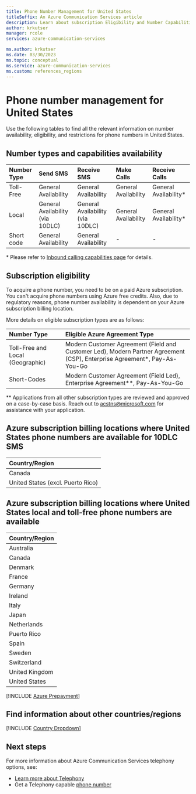 ```yaml
---
title: Phone Number Management for United States
titleSuffix: An Azure Communication Services article
description: Learn about subscription Eligibility and Number Capabilities for PSTN and SMS Numbers in United States.
author: krkutser
manager: rcole
services: azure-communication-services

ms.author: krkutser
ms.date: 03/30/2023
ms.topic: conceptual
ms.service: azure-communication-services
ms.custom: references_regions
---
```


# Phone number management for United States

Use the following tables to find all the relevant information on number availability, eligibility, and restrictions for phone numbers in United States.

## Number types and capabilities availability

| Number Type | Send SMS             | Receive SMS          | Make Calls           | Receive Calls          |
| :---------- | :------------------- | :------------------- | :------------------- | :--------------------- |
| Toll-Free   |General Availability  | General Availability | General Availability | General Availability\* |
| Local       | General Availability (via 10DLC)      | General Availability (via 10DLC)     | General Availability | General Availability\* |
| Short code       |General Availability                    |General Availability                    | - | - |

\* Please refer to [Inbound calling capabilities page](../telephony/inbound-calling-capabilities.md) for details.

## Subscription eligibility

To acquire a phone number, you need to be on a paid Azure subscription. You can't acquire phone numbers using Azure free credits. Also, due to regulatory reasons, phone number availability is dependent on your Azure subscription billing location.

More details on eligible subscription types are as follows:

| Number Type                      | Eligible Azure Agreement Type                                                                             |
| :------------------------------- | :-------------------------------------------------------------------------------------------------------- |
| Toll-Free and Local (Geographic) | Modern Customer Agreement (Field and Customer Led), Modern Partner Agreement (CSP), Enterprise Agreement*, Pay-As-You-Go |
| Short-Codes                      | Modern Customer Agreement (Field Led), Enterprise Agreement**, Pay-As-You-Go                                      |

\** Applications from all other subscription types are reviewed and approved on a case-by-case basis. Reach out to acstns@microsoft.com for assistance with your application.

## Azure subscription billing locations where United States phone numbers are available for 10DLC SMS

| Country/Region |
| :---------- |
|Canada|
|United States (excl. Puerto Rico)|

## Azure subscription billing locations where United States local and toll-free phone numbers are available

| Country/Region |
| :---------- |
|Australia|
|Canada|
|Denmark|
|France|
|Germany|
|Ireland|
|Italy|
|Japan|
|Netherlands|
|Puerto Rico|
|Spain|
|Sweden|
|Switzerland|
|United Kingdom|
|United States|

[!INCLUDE [Azure Prepayment](../../includes/azure-prepayment.md)]

## Find information about other countries/regions

[!INCLUDE [Country Dropdown](../../includes/country-dropdown.md)]

## Next steps

For more information about Azure Communication Services telephony options, see:

- [Learn more about Telephony](../telephony/telephony-concept.md)
- Get a Telephony capable [phone number](../../quickstarts/telephony/get-phone-number.md)

